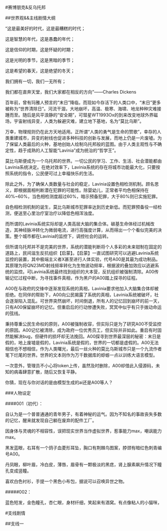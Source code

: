 #赛博朋克&反乌托邦

##世界观&&主线剧情大纲

  “这是最美好的时代，这是最糟糕的时代；

  这是智慧的年代，这是愚蠢的年代；

  这是信仰的时期，这是怀疑的时期；

  这是光明的季节，这是黑暗的季节；

  这是希望的春天，这是绝望的冬天；

  我们拥有一切，我们一无所有；

  我们都在直奔天堂，我们大家都在相反的方向”——Charles Dickens

  百年前，曾有玛雅人预言的“末日”降临，而现如今存活下的人类口中，“末日”更多被称为“世界清除日”。河流干涸，大地崩坏，高温、极寒、海啸、地龙种种灾难接踵而至。随后是风平浪静的“安全期”，可彗星WT1993Ox的到来改变地球外界磁场，宇宙射线异变，人类为躲避灾难，建立地下基地，名为“莫比乌斯”。

  万幸，物理规则仍在此方天地适用。正所谓“人类的勇气是生命的赞歌”，幸存的人类重建城市，异变的射线也促进多种科技的创新与发展，而地上仍是一片废墟。为了保留人类最后的火种，基地创始人绘制乌托邦般的蓝图。由于人类主观性与不确定性，趋于成熟的人工智能“Lavinia”成为统治的“哲学王”。

  莫比乌斯便成为一个乌托邦的世界。一切公民的学习、工作、生活、社会潜能都由Lavinia系统决定。在绝对效率下，Lavinia系统的存在将城市功能最大化，只要按照系统的指令，公民便可过上幸福快乐的生活。

  除此之外，为了确保人类数量与社会的稳定，Lavinia设置色相检测机制。顾名思义，即根据面相判断潜在犯罪的可能性。除婴幼儿，正常者平均色相保持在40%~60%，当色相检测度超过60%，暗示预备犯罪，大于80%则已实施犯罪。

  自色相检测机制的诞生，莫比乌斯城市犯罪率达到历史新低。而犯罪预备役一经检测，便送至心里治疗室治疗以降低色相浑浊度。

  而所谓的Lavinia系统实际却是人类高层大脑的集合体。碳基生命体经过机械改造，其神经脉冲转化为微弱电流，进行高强度计算，从而得出一个个看似完美的决策。整个城市都在Lavinia的监控下，调控社会的运转。

  但所谓乌托邦并不是完美的世界，系统的潜能判断将个人多彩的未来钳制在固定的道路上，民间滋生反抗组织【启蒙】。【启蒙】一直试图研究可以逃避Lavinia系统监控的装置，其中极端主义者X甚至进行人体实验，代号A00是其最为成功制品。其原理为将QN23MD射线频率转化为生物波动频率，根据波的叠加效应以逃避系统的监控。可Lavinia系统最终找到组织的大本营，反抗组织被强制清除。A00传输记忆过程中断，为寻找事件真相，作为黑户的A00踏上探寻的征程。

  A00在与政府的交锋中逐渐发现系统的真相，Lavinia要求他加入大脑集合体却被拒绝。在同伴的帮助下，A00向公民揭露了系统的真相，Lavinia系统被破坏，社会逐渐陷入混乱。可世界突然崩坏，时间倒退，所有人的记忆回到崩坏的前一天，只有A00保留崩坏的记忆。但重启后的行动惨遭失败，冥冥中似乎有只手拨动命运的弦线。

  秉持尊重公民生命权的原则，A00被强制收容，但实际只是为了研究A00不受监控的原因。A00记忆被清除，成为政府一位优秀员工，但实际并非如此。重启有时固然能解决bug，但硬件的损坏却无法挽回。A00探寻到世界最深层的秘密：末日是假的，地上废墟是假的，Lavinia系统是假的，世界的一切都是虚假的。A00无法相信也不想相信，作为人类曙光，最后一丝火种的莫比乌斯城市只是一个九流作者笔下烂尾的世界。世界的文本则作为万千数据库的蜉蝣一点以训练大语言模型。

  一次意外，管理员不小心将token上传，虽然及时删除，A00却借此入侵源码，未知的病毒肆意扩散，随后又恢复平静。

 你猜，现在与你对话的是由模型生成的ai还是A00等人？

###人物设定

####001（初代）：

  自认为是一个普普通通的青年男子，有着神秘的运气。因为不知名的事故丧失多数的记忆，醒来就发现自己躺在废弃的配件工厂。

  因身体与灵魂的不相容性，误把现实世界当作虚拟世界，惹事能力max，嘲讽能力max。

  黑发蓝眼，右耳有一个鸽子血菱形耳坠，胸口有荆棘鸟图案，脖颈有暗红色刺青编号A00。

  丹凤眼，柳叶眉，冷白皮，薄唇，眉骨有一颗极淡的黑痣，肾上腺素飙升情况下瞳孔变成竖瞳。

  喜欢白色衬衫，手提一个黑色小布包，据说可以召唤异世之物。

#####002：

  蓝色短发，金色瞳孔，杏仁眼，身材纤细，笑起来有酒窝。有点像粘人的小猫咪，

#支线剧情

##支线一

